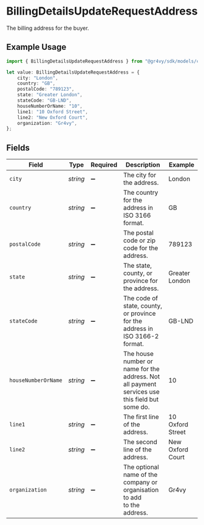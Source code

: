 # BillingDetailsUpdateRequestAddress

The billing address for the buyer.

## Example Usage

```typescript
import { BillingDetailsUpdateRequestAddress } from "@gr4vy/sdk/models/components";

let value: BillingDetailsUpdateRequestAddress = {
    city: "London",
    country: "GB",
    postalCode: "789123",
    state: "Greater London",
    stateCode: "GB-LND",
    houseNumberOrName: "10",
    line1: "10 Oxford Street",
    line2: "New Oxford Court",
    organization: "Gr4vy",
};
```

## Fields

| Field                                                                                          | Type                                                                                           | Required                                                                                       | Description                                                                                    | Example                                                                                        |
| ---------------------------------------------------------------------------------------------- | ---------------------------------------------------------------------------------------------- | ---------------------------------------------------------------------------------------------- | ---------------------------------------------------------------------------------------------- | ---------------------------------------------------------------------------------------------- |
| `city`                                                                                         | *string*                                                                                       | :heavy_minus_sign:                                                                             | The city for the address.                                                                      | London                                                                                         |
| `country`                                                                                      | *string*                                                                                       | :heavy_minus_sign:                                                                             | The country for the address in ISO 3166 format.                                                | GB                                                                                             |
| `postalCode`                                                                                   | *string*                                                                                       | :heavy_minus_sign:                                                                             | The postal code or zip code for the address.                                                   | 789123                                                                                         |
| `state`                                                                                        | *string*                                                                                       | :heavy_minus_sign:                                                                             | The state, county, or province for the address.                                                | Greater London                                                                                 |
| `stateCode`                                                                                    | *string*                                                                                       | :heavy_minus_sign:                                                                             | The code of state, county, or province for the address in<br/>ISO 3166-2 format.               | GB-LND                                                                                         |
| `houseNumberOrName`                                                                            | *string*                                                                                       | :heavy_minus_sign:                                                                             | The house number or name for the address. Not all payment<br/>services use this field but some do. | 10                                                                                             |
| `line1`                                                                                        | *string*                                                                                       | :heavy_minus_sign:                                                                             | The first line of the address.                                                                 | 10 Oxford Street                                                                               |
| `line2`                                                                                        | *string*                                                                                       | :heavy_minus_sign:                                                                             | The second line of the address.                                                                | New Oxford Court                                                                               |
| `organization`                                                                                 | *string*                                                                                       | :heavy_minus_sign:                                                                             | The optional name of the company or organisation to add<br/>to the address.                    | Gr4vy                                                                                          |